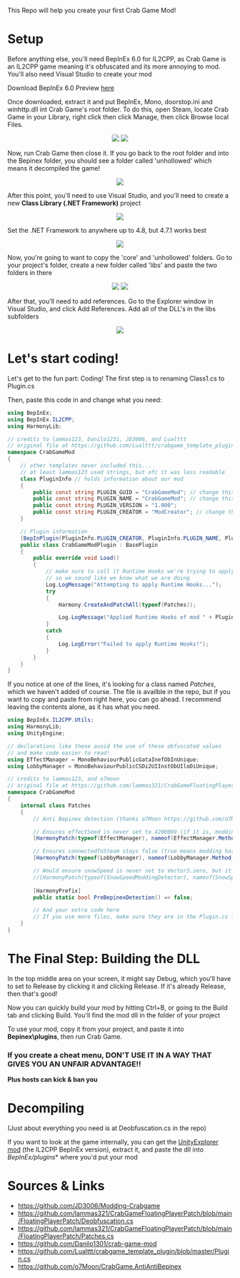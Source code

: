 This Repo will help you create your first Crab Game Mod!

# Setup
Before anything else, you'll need BepInEx 6.0 for IL2CPP, as Crab Game is an IL2CPP game meaning it's obfuscated and its more annoying to mod. You'll also need Visual Studio to create your mod

Download BepInEx 6.0 Preview [here](https://github.com/BepInEx/BepInEx/releases/v6.0.0-pre.1)

Once downloaded, extract it and put BepInEx, Mono, doorstop.ini and winhttp.dll int Crab Game's root folder. To do this, open Steam, locate Crab Game in your Library, right click then click Manage, then click Browse local Files.
<p align="center"><img src="Images/screenshot1.png">
<img src="Images/screenshot2.png"></p>

Now, run Crab Game then close it. If you go back to the root folder and into the Bepinex folder, you should see a folder called 'unhollowed' which means it decompiled the game!
<p align="center"><img src="Images/screenshot3.png"></p>

After this point, you'll need to use Visual Studio, and you'll need to create a new **Class Library (.NET Framework)** project
<p align="center"><img src="Images/screenshot4.png"></p>

Set the .NET Framework to anywhere up to 4.8, but 4.7.1 works best
<p align="center"><img src="Images/screenshot5.png"></p>

Now, you're going to want to copy the 'core' and 'unhollowed' folders. Go to your project's folder, create a new folder called 'libs' and paste the two folders in there
<p align="center"><img src="Images/screenshot6.png">
<img src="Images/screenshot7.png"></p>

After that, you'll need to add references. Go to the Explorer window in Visual Studio, and click Add References. Add all of the DLL's in the libs subfolders
<p align="center"><img src="Images/screenshot8.png"></p>

# Let's start coding!
Let's get to the fun part: Coding! The first step is to renaming Class1.cs to Plugin.cs

Then, paste this code in and change what you need:
```cs
using BepInEx;
using BepInEx.IL2CPP;
using HarmonyLib;

// credits to lammas123, Danilo1231, JD3006, and Lualttt
// original file at https://github.com/Lualttt/crabgame_template_plugin/blob/master/Plugin.cs
namespace CrabGameMod
{
    // other templates never included this...
    // at least lammas123 used strings, but ofc it was less readable
    class PluginInfo // holds information about our mod
    {
        public const string PLUGIN_GUID = "CrabGameMod"; // change this to the name of your mod
        public const string PLUGIN_NAME = "CrabGameMod"; // change this to the name of your mod
        public const string PLUGIN_VERSION = "1.000";
        public const string PLUGIN_CREATOR = "ModCreator"; // change this to your github username, or discord username, or whatever
    }

    // Plugin information
    [BepInPlugin(PluginInfo.PLUGIN_CREATOR, PluginInfo.PLUGIN_NAME, PluginInfo.PLUGIN_VERSION)]
    public class CrabGameModPlugin : BasePlugin
    {
        public override void Load()
        {
            // make sure to call it Runtime Hooks we're trying to apply
            // so we sound like we know what we are doing
            Log.LogMessage("Attempting to apply Runtime Hooks...");
            try
            {
                Harmony.CreateAndPatchAll(typeof(Patches));

                Log.LogMessage("Applied Runtime Hooks of mod " + PluginInfo.PLUGIN_NAME + " v" + PluginInfo.PLUGIN_VERSION);
            } 
            catch
            {  
                Log.LogError("Failed to apply Runtime Hooks!");
            }
        }
    }
}
```

If you notice at one of the lines, it's looking for a class named *Patches*, which we haven't added of course. The file is availble in the repo, but if you want to copy and paste from right here, you can go ahead. I recommend leaving the contents alone, as it has what you need.
```cs
using BepInEx.IL2CPP.Utils;
using HarmonyLib;
using UnityEngine;

// declarations like these avoid the use of these obfuscated values
// and make code easier to read!
using EffectManager = MonoBehaviourPublicGataInefObInUnique;
using LobbyManager = MonoBehaviourPublicCSDi2UIInstObUIloDiUnique;

// credits to lammas123, and o7moon
// original file at https://github.com/lammas321/CrabGameFloatingPlayerPatch/blob/main/FloatingPlayerPatch/Patches.cs
namespace CrabGameMod
{
    internal class Patches
    {
        // Anti Bepinex detection (thanks o7Moon https://github.com/o7Moon/CrabGame.AntiAntiBepinex)

        // Ensures effectSeed is never set to 4200069 (if it is, modding has been detected)
        [HarmonyPatch(typeof(EffectManager), nameof(EffectManager.Method_Private_Void_GameObject_Boolean_Vector3_Quaternion_0))]

        // Ensures connectedToSteam stays false (true means modding has been detected)
        [HarmonyPatch(typeof(LobbyManager), nameof(LobbyManager.Method_Private_Void_0))]

        // Would ensure snowSpeed is never set to Vector3.zero, but it is immediately set back to Vector3.one due to an accident on Dani's part lol
        //[HarmonyPatch(typeof(SnowSpeedModdingDetector), nameof(SnowSpeedModdingDetector.Method_Private_Void_0))] 
        
        [HarmonyPrefix]
        public static bool PreBepinexDetection() => false;

        // And your extra code here
        // If you use more files, make sure they are in the Plugin.cs file as Harmony.CreateAndPatchAll(typeof(FileName)); alongside the other ones
    }
}
```

# The Final Step: Building the DLL
In the top middle area on your screen, it might say Debug, which you'll have to set to Release by clicking it and clicking Release. If it's already Release, then that's good!

Now you can quickly build your mod by hitting Ctrl+B, or going to the Build tab and clicking Build. You'll find the mod dll in the folder of your project

To use your mod, copy it from your project, and paste it into **Bepinex\plugins**, then run Crab Game.

### If you create a cheat menu, DON'T USE IT IN A WAY THAT GIVES YOU AN UNFAIR ADVANTAGE!! 
**Plus hosts can kick & ban you**

# Decompiling
(Just about everything you need is at Deobfuscation.cs in the repo)

If you want to look at the game internally, you can get the [UnityExplorer mod](https://github.com/sinai-dev/UnityExplorer/releases/tag/4.5.5) (the IL2CPP BepInEx version), extract it, and paste the dll into *BepInEx/plugins** where you'd put your mod

# Sources & Links

- https://github.com/JD3006/Modding-Crabgame
- https://github.com/lammas321/CrabGameFloatingPlayerPatch/blob/main/FloatingPlayerPatch/Deobfuscation.cs
- https://github.com/lammas321/CrabGameFloatingPlayerPatch/blob/main/FloatingPlayerPatch/Patches.cs
- https://github.com/Danilo1301/crab-game-mod
- https://github.com/Lualttt/crabgame_template_plugin/blob/master/Plugin.cs
- https://github.com/o7Moon/CrabGame.AntiAntiBepinex
